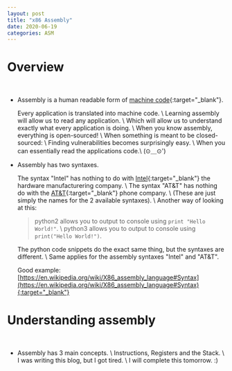 ```yaml
---
layout: post
title: "x86 Assembly"
date: 2020-06-19
categories: ASM
---
```


# Overview
&nbsp;
* Assembly is a human readable form of [machine code](https://en.wikipedia.org/wiki/Machine_code){:target="_blank"}.

    Every application is translated into machine code. \\
    Learning assembly will allow us to read any application. \\
    Which will allow us to understand exactly what every application is doing. \\
    When you know assembly, everything is open-sourced! \\
    When something is meant to be closed-sourced: \\
    Finding vulnerabilities becomes surprisingly easy. \\
    When you can essentially read the applications code.\\
    (⊙＿⊙')

* Assembly has two syntaxes.

    The syntax "Intel" has nothing to do with [Intel](https://en.wikipedia.org/wiki/Intel){:target="_blank"} the hardware manufacturering company. \\
    The syntax "AT&T" has nothing do with the [AT&T](https://en.wikipedia.org/wiki/AT%26T){:target="_blank"} phone company. \\
    (These are just simply the names for the 2 available syntaxes). \\
    Another way of looking at this:
    > python2 allows you to output to console using `print "Hello World!"`. \\
    > python3 allows you to output to console using `print("Hello World!")`.

    The python code snippets do the exact same thing, but the syntaxes are different. \\
    Same applies for the assembly syntaxes "Intel" and "AT&T".

    Good example: [https://en.wikipedia.org/wiki/X86_assembly_language#Syntax](https://en.wikipedia.org/wiki/X86_assembly_language#Syntax){:target="_blank"}

# Understanding assembly
&nbsp;
* Assembly has 3 main concepts. \\
Instructions, Registers and the Stack. \\
    I was writing this blog, but I got tired. \\
    I will complete this tomorrow. :)
    

